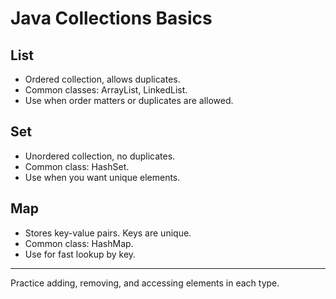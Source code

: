 # Java Collections Basics

## List

- Ordered collection, allows duplicates.  
- Common classes: ArrayList, LinkedList.  
- Use when order matters or duplicates are allowed.

## Set

- Unordered collection, no duplicates.  
- Common class: HashSet.  
- Use when you want unique elements.

## Map

- Stores key-value pairs. Keys are unique.  
- Common class: HashMap.  
- Use for fast lookup by key.

---

Practice adding, removing, and accessing elements in each type.
